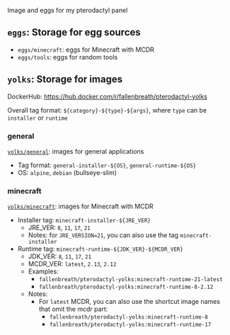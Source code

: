 Image and eggs for my pterodactyl panel

## `eggs`: Storage for egg sources

- `eggs/minecraft`: eggs for Minecraft with MCDR
- `eggs/tools`: eggs for random tools

## `yolks`: Storage for images

DockerHub: https://hub.docker.com/r/fallenbreath/pterodactyl-yolks

Overall tag format: `${category}-${type}-${args}`, where `type` can be `installer` or `runtime`

### general

[`yolks/general`](yolks/general): images for general applications

- Tag format: `general-installer-${OS}`, `general-runtime-${OS}`
- OS: `alpine`, `debian` (bullseye-slim)

### minecraft

[`yolks/minecraft`](yolks/minecraft): images for Minecraft with MCDR

- Installer tag: `minecraft-installer-${JRE_VER}`
  - JRE_VER: `8`, `11`, `17`, `21`
  - Notes: for `JRE_VERSION=21`, you can also use the tag `minecraft-installer`
- Runtime tag: `minecraft-runtime-${JDK_VER}-${MCDR_VER}`
  - JDK_VER: `8`, `11`, `17`, `21`
  - MCDR_VER: `latest`, `2.13`, `2.12`
  - Examples:
    - `fallenbreath/pterodactyl-yolks:minecraft-runtime-21-latest`
    - `fallenbreath/pterodactyl-yolks:minecraft-runtime-8-2.12`
  - Notes:
    - For `latest` MCDR, you can also use the shortcut image names that omit the mcdr part:
      - `fallenbreath/pterodactyl-yolks:minecraft-runtime-8`
      - `fallenbreath/pterodactyl-yolks:minecraft-runtime-17`
